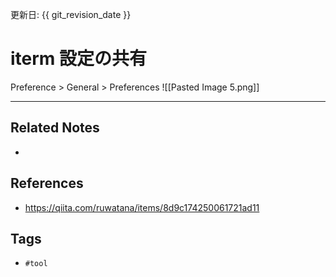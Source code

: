 更新日: {{ git_revision_date }}

# iterm 設定の共有
Preference > General > Preferences
![[Pasted Image 5.png]]

---
## Related Notes
- 

## References
- https://qiita.com/ruwatana/items/8d9c174250061721ad11

## Tags
- `#tool` 